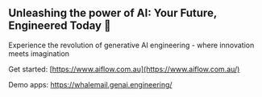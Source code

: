 ## Unleashing the power of AI: Your Future, Engineered Today 🚀

<!--

**Here are some ideas to get you started:**

🙋‍♀️ A short introduction - what is your organization all about?
🌈 Contribution guidelines - how can the community get involved?
👩‍💻 Useful resources - where can the community find your docs? Is there anything else the community should know?
🍿 Fun facts - what does your team eat for breakfast?
🧙 Remember, you can do mighty things with the power of [Markdown](https://docs.github.com/github/writing-on-github/getting-started-with-writing-and-formatting-on-github/basic-writing-and-formatting-syntax)
-->

Experience the revolution of generative AI engineering - where innovation meets imagination

Get started: [https://www.aiflow.com.au](https://www.aiflow.com.au/)

Demo apps: https://whalemail.genai.engineering/
